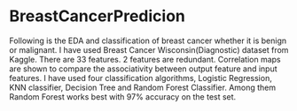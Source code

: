 # BreastCancerPredicion
Following is the EDA and classification of breast cancer whether it is benign or malignant. I have used Breast Cancer Wisconsin(Diagnostic) dataset from Kaggle.
There are 33 features. 2 features are redundant. Correlation maps are shown to compare the associativity between output feature and input features.
I have used four classification algorithms, Logistic Regression, KNN classifier, Decision Tree and Random Forest Classifier. Among them Random Forest works best with 97% accuracy on the
test set.
